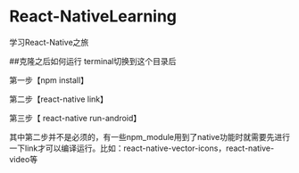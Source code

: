 # React-NativeLearning
学习React-Native之旅

##克隆之后如何运行 
terminal切换到这个目录后 

第一步【npm install】 

第二步【react-native link】 

第三步【 react-native run-android】 

其中第二步并不是必须的，有一些npm_module用到了native功能时就需要先进行一下link才可以编译运行。比如：react-native-vector-icons，react-native-video等

